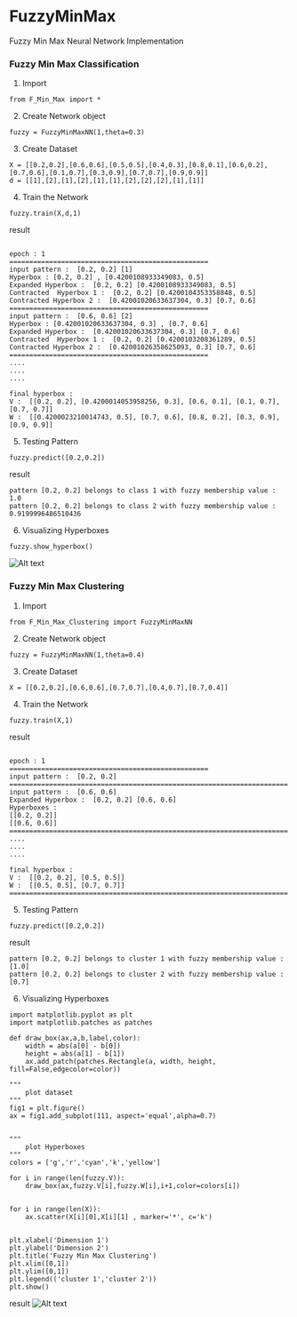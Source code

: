 # FuzzyMinMax
Fuzzy Min Max Neural Network Implementation

### Fuzzy Min Max Classification 

1. Import

```
from F_Min_Max import *
```

2. Create Network object

```
fuzzy = FuzzyMinMaxNN(1,theta=0.3) 
```

3. Create Dataset
```
X = [[0.2,0.2],[0.6,0.6],[0.5,0.5],[0.4,0.3],[0.8,0.1],[0.6,0.2],[0.7,0.6],[0.1,0.7],[0.3,0.9],[0.7,0.7],[0.9,0.9]]
d = [[1],[2],[1],[2],[1],[1],[2],[2],[2],[1],[1]]
```
4. Train the Network
```
fuzzy.train(X,d,1)
```
result
```

epoch : 1
==================================================
input pattern :  [0.2, 0.2] [1]
Hyperbox : [0.2, 0.2] , [0.4200108933349083, 0.5] 
Expanded Hyperbox :  [0.2, 0.2] [0.4200108933349083, 0.5]
Contracted  Hyperbox 1 :  [0.2, 0.2] [0.4200104353358848, 0.5]
Contracted Hyperbox 2 :  [0.42001020633637304, 0.3] [0.7, 0.6]
==================================================
input pattern :  [0.6, 0.6] [2]
Hyperbox : [0.42001020633637304, 0.3] , [0.7, 0.6] 
Expanded Hyperbox :  [0.42001020633637304, 0.3] [0.7, 0.6]
Contracted  Hyperbox 1 :  [0.2, 0.2] [0.4200103208361289, 0.5]
Contracted Hyperbox 2 :  [0.42001026358625093, 0.3] [0.7, 0.6]
==================================================
....
....
....

final hyperbox : 
V :  [[0.2, 0.2], [0.4200014053958256, 0.3], [0.6, 0.1], [0.1, 0.7], [0.7, 0.7]]
W :  [[0.4200023210014743, 0.5], [0.7, 0.6], [0.8, 0.2], [0.3, 0.9], [0.9, 0.9]]
```
5. Testing Pattern
```
fuzzy.predict([0.2,0.2])
```
result
```
pattern [0.2, 0.2] belongs to class 1 with fuzzy membership value : 1.0
pattern [0.2, 0.2] belongs to class 2 with fuzzy membership value : 0.9199996486510436
```
6. Visualizing Hyperboxes
```
fuzzy.show_hyperbox()
```
![Alt text](https://github.com/OmkarThawakar/FuzzyMinMax/blob/master/FMM_Classification/result.jpg?raw=true "Hyperboxes")

### Fuzzy Min Max Clustering 

1. Import

```
from F_Min_Max_Clustering import FuzzyMinMaxNN
```

2. Create Network object

```
fuzzy = FuzzyMinMaxNN(1,theta=0.4)  
```

3. Create Dataset
```
X = [[0.2,0.2],[0.6,0.6],[0.7,0.7],[0.4,0.7],[0.7,0.4]]
```
4. Train the Network
```
fuzzy.train(X,1)
```
result
```

epoch : 1
==================================================
input pattern :  [0.2, 0.2]
======================================================================
input pattern :  [0.6, 0.6]
Expanded Hyperbox :  [0.2, 0.2] [0.6, 0.6]
Hyperboxes : 
[[0.2, 0.2]]
[[0.6, 0.6]]
======================================================================
....
....
....

final hyperbox : 
V :  [[0.2, 0.2], [0.5, 0.5]]
W :  [[0.5, 0.5], [0.7, 0.7]]
======================================================================
```
5. Testing Pattern
```
fuzzy.predict([0.2,0.2])
```
result
```
pattern [0.2, 0.2] belongs to cluster 1 with fuzzy membership value : [1.0]
pattern [0.2, 0.2] belongs to cluster 2 with fuzzy membership value : [0.7]
```
6. Visualizing Hyperboxes
```
import matplotlib.pyplot as plt
import matplotlib.patches as patches

def draw_box(ax,a,b,label,color):
    width = abs(a[0] - b[0])
    height = abs(a[1] - b[1])
    ax.add_patch(patches.Rectangle(a, width, height, fill=False,edgecolor=color))

"""
    plot dataset
"""
fig1 = plt.figure()
ax = fig1.add_subplot(111, aspect='equal',alpha=0.7)

        
"""
    plot Hyperboxes
"""
colors = ['g','r','cyan','k','yellow']

for i in range(len(fuzzy.V)):
    draw_box(ax,fuzzy.V[i],fuzzy.W[i],i+1,color=colors[i])

    
for i in range(len(X)):
    ax.scatter(X[i][0],X[i][1] , marker='*', c='k')

    
plt.xlabel('Dimension 1')
plt.ylabel('Dimension 2')
plt.title('Fuzzy Min Max Clustering')
plt.xlim([0,1])
plt.ylim([0,1])
plt.legend(('cluster 1','cluster 2'))
plt.show()
```
result
![Alt text](https://github.com/OmkarThawakar/FuzzyMinMax/blob/master/FMM_Clustering/result.jpg?raw=true "Hyperboxes")


